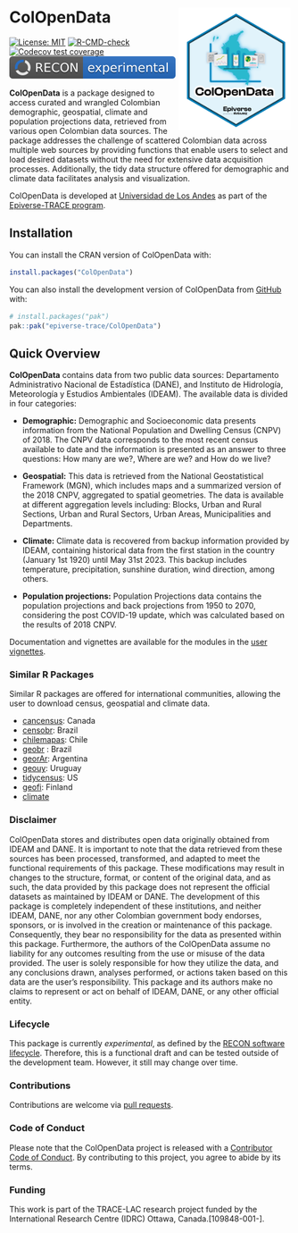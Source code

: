 
<!-- README.md is generated from README.Rmd. Please edit that file. -->
<!-- The code to render this README is stored in .github/workflows/render-readme.yaml -->
<!-- Variables marked with double curly braces will be transformed beforehand: -->
<!-- `packagename` is extracted from the DESCRIPTION file -->
<!-- `gh_repo` is extracted via a special environment variable in GitHub Actions -->

# **ColOpenData** <img src="man/figures/logo.svg" align="right" width="200"/>

<!-- badges: start -->

[![License:
MIT](https://img.shields.io/badge/License-MIT-yellow.svg)](https://opensource.org/license/mit)
[![R-CMD-check](https://github.com/epiverse-trace/ColOpenData/actions/workflows/R-CMD-check.yaml/badge.svg)](https://github.com/epiverse-trace/ColOpenData/actions/workflows/R-CMD-check.yaml)
[![Codecov test
coverage](https://codecov.io/gh/epiverse-trace/ColOpenData/branch/main/graph/badge.svg)](https://app.codecov.io/gh/epiverse-trace/ColOpenData?branch=main)
[![lifecycle-experimental](https://raw.githubusercontent.com/reconverse/reconverse.github.io/master/images/badge-experimental.svg)](https://www.reconverse.org/lifecycle.html#experimental)

<!-- badges: end -->

**ColOpenData** is a package designed to access curated and wrangled
Colombian demographic, geospatial, climate and population projections
data, retrieved from various open Colombian data sources. The package
addresses the challenge of scattered Colombian data across multiple web
sources by providing functions that enable users to select and load
desired datasets without the need for extensive data acquisition
processes. Additionally, the tidy data structure offered for demographic
and climate data facilitates analysis and visualization.

ColOpenData is developed at [Universidad de Los
Andes](https://uniandes.edu.co/) as part of the [Epiverse-TRACE
program](https://data.org/initiatives/epiverse/).

## Installation

You can install the CRAN version of ColOpenData with:

``` r
install.packages("ColOpenData")
```

You can also install the development version of ColOpenData from
[GitHub](https://github.com/) with:

``` r
# install.packages("pak")
pak::pak("epiverse-trace/ColOpenData")
```

## Quick Overview

**ColOpenData** contains data from two public data sources: Departamento
Administrativo Nacional de Estadística (DANE), and Instituto de
Hidrología, Meteorología y Estudios Ambientales (IDEAM). The available
data is divided in four categories:

- **Demographic:** Demographic and Socioeconomic data presents
  information from the National Population and Dwelling Census (CNPV)
  of 2018. The CNPV data corresponds to the most recent census available
  to date and the information is presented as an answer to three
  questions: How many are we?, Where are we? and How do we live?

- **Geospatial:** This data is retrieved from the National
  Geostatistical Framework (MGN), which includes maps and a summarized
  version of the 2018 CNPV, aggregated to spatial geometries. The data
  is available at different aggregation levels including: Blocks, Urban
  and Rural Sections, Urban and Rural Sectors, Urban Areas,
  Municipalities and Departments.

- **Climate:** Climate data is recovered from backup information
  provided by IDEAM, containing historical data from the first station
  in the country (January 1st 1920) until May 31st 2023. This backup
  includes temperature, precipitation, sunshine duration, wind
  direction, among others.

- **Population projections:** Population Projections data contains the
  population projections and back projections from 1950 to 2070,
  considering the post COVID-19 update, which was calculated based on
  the results of 2018 CNPV.

Documentation and vignettes are available for the modules in the [user
vignettes](https://epiverse-trace.github.io/ColOpenData/).

### Similar R Packages

Similar R packages are offered for international communities, allowing
the user to download census, geospatial and climate data.

- [cancensus](https://mountainmath.github.io/cancensus/): Canada
- [censobr](https://ipeagit.github.io/censobr/): Brazil
- [chilemapas](https://github.com/pachadotdev/chilemapas/): Chile
- [geobr](https://ipeagit.github.io/geobr/) : Brazil
- [georAr](https://github.com/PoliticaArgentina/geoAr): Argentina
- [geouy](https://github.com/RichDeto/geouy): Uruguay
- [tidycensus](https://walker-data.com/tidycensus/): US
- [geofi](https://ropengov.github.io/geofi/): Finland
- [climate](https://bczernecki.github.io/climate/)

### Disclaimer

ColOpenData stores and distributes open data originally obtained from
IDEAM and DANE. It is important to note that the data retrieved from
these sources has been processed, transformed, and adapted to meet the
functional requirements of this package. These modifications may result
in changes to the structure, format, or content of the original data,
and as such, the data provided by this package does not represent the
official datasets as maintained by IDEAM or DANE. The development of
this package is completely independent of these institutions, and
neither IDEAM, DANE, nor any other Colombian government body endorses,
sponsors, or is involved in the creation or maintenance of this package.
Consequently, they bear no responsibility for the data as presented
within this package. Furthermore, the authors of the ColOpenData assume
no liability for any outcomes resulting from the use or misuse of the
data provided. The user is solely responsible for how they utilize the
data, and any conclusions drawn, analyses performed, or actions taken
based on this data are the user’s responsibility. This package and its
authors make no claims to represent or act on behalf of IDEAM, DANE, or
any other official entity.

### Lifecycle

This package is currently *experimental*, as defined by the [RECON
software lifecycle](https://www.reconverse.org/lifecycle.html).
Therefore, this is a functional draft and can be tested outside of the
development team. However, it still may change over time.

### Contributions

Contributions are welcome via [pull
requests](https://github.com/epiverse-trace/ColOpenData/pulls).

### Code of Conduct

Please note that the ColOpenData project is released with a [Contributor
Code of
Conduct](https://github.com/epiverse-trace/.github/blob/main/CODE_OF_CONDUCT.md).
By contributing to this project, you agree to abide by its terms.

### Funding

This work is part of the TRACE-LAC research project funded by the
International Research Centre (IDRC) Ottawa, Canada.\[109848-001-\].
